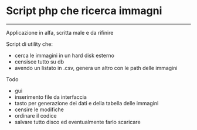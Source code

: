 # Script php che ricerca immagni
--------------------------------

Applicazione in alfa, scritta male e da rifinire

Script di utility che: 
- cerca le immagini in un hard disk esterno
- censisce tutto su db
- avendo un listato in .csv, genera un altro con le path delle immagini

Todo
- gui
- inserimento file da interfaccia
- tasto per generazione dei dati e della tabella delle immagini
- censire le modifiche
- ordinare il codice
- salvare tutto disco ed eventualmente farlo scaricare

